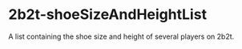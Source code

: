 # 2b2t-shoeSizeAndHeightList
A list containing the shoe size and height of several players on 2b2t.
